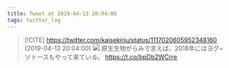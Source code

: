 ```yaml
---
title: Tweet at 2019-04-13 20:04:00
tags: twitter_log
---
```


> [!CITE] https://twitter.com/kaisekiriu/status/1117020605952348160 (2019-04-13 20:04:00)
> ![](https://twitter.com/kaisekiriu/status/1117020605952348160)
> 原生生物がらみで言えば、2018年にはヨグ=ソトースもやって来ている。
> https://t.co/bpDb2WCrre
